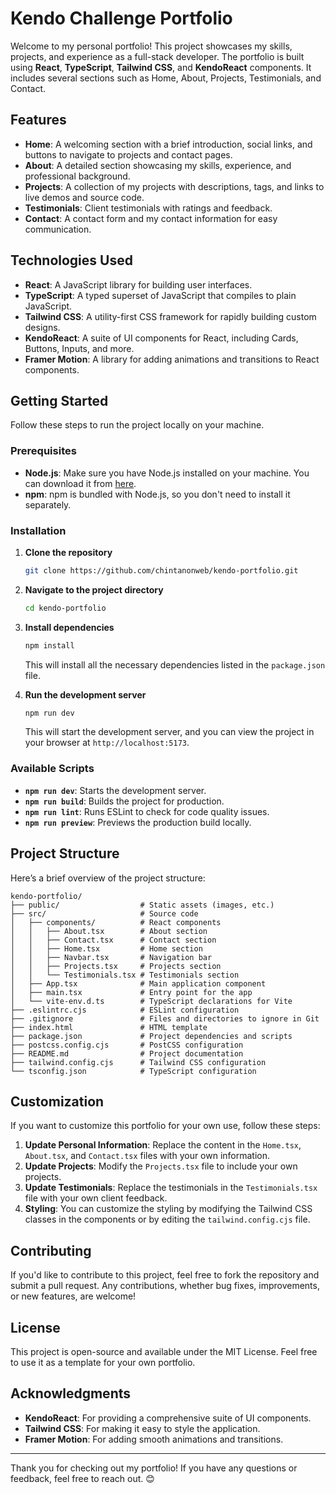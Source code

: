# Kendo Challenge Portfolio

Welcome to my personal portfolio! This project showcases my skills, projects, and experience as a full-stack developer. The portfolio is built using **React**, **TypeScript**, **Tailwind CSS**, and **KendoReact** components. It includes several sections such as Home, About, Projects, Testimonials, and Contact.

## Features

- **Home**: A welcoming section with a brief introduction, social links, and buttons to navigate to projects and contact pages.
- **About**: A detailed section showcasing my skills, experience, and professional background.
- **Projects**: A collection of my projects with descriptions, tags, and links to live demos and source code.
- **Testimonials**: Client testimonials with ratings and feedback.
- **Contact**: A contact form and my contact information for easy communication.

## Technologies Used

- **React**: A JavaScript library for building user interfaces.
- **TypeScript**: A typed superset of JavaScript that compiles to plain JavaScript.
- **Tailwind CSS**: A utility-first CSS framework for rapidly building custom designs.
- **KendoReact**: A suite of UI components for React, including Cards, Buttons, Inputs, and more.
- **Framer Motion**: A library for adding animations and transitions to React components.

## Getting Started

Follow these steps to run the project locally on your machine.

### Prerequisites

- **Node.js**: Make sure you have Node.js installed on your machine. You can download it from [here](https://nodejs.org/).
- **npm**: npm is bundled with Node.js, so you don't need to install it separately.

### Installation

1. **Clone the repository**

   ```bash
   git clone https://github.com/chintanonweb/kendo-portfolio.git
   ```

2. **Navigate to the project directory**

   ```bash
   cd kendo-portfolio
   ```

3. **Install dependencies**

   ```bash
   npm install
   ```

   This will install all the necessary dependencies listed in the `package.json` file.

4. **Run the development server**

   ```bash
   npm run dev
   ```

   This will start the development server, and you can view the project in your browser at `http://localhost:5173`.

### Available Scripts

- **`npm run dev`**: Starts the development server.
- **`npm run build`**: Builds the project for production.
- **`npm run lint`**: Runs ESLint to check for code quality issues.
- **`npm run preview`**: Previews the production build locally.

## Project Structure

Here’s a brief overview of the project structure:

```
kendo-portfolio/
├── public/                  # Static assets (images, etc.)
├── src/                     # Source code
│   ├── components/          # React components
│   │   ├── About.tsx        # About section
│   │   ├── Contact.tsx      # Contact section
│   │   ├── Home.tsx         # Home section
│   │   ├── Navbar.tsx       # Navigation bar
│   │   ├── Projects.tsx     # Projects section
│   │   └── Testimonials.tsx # Testimonials section
│   ├── App.tsx              # Main application component
│   ├── main.tsx             # Entry point for the app
│   └── vite-env.d.ts        # TypeScript declarations for Vite
├── .eslintrc.cjs            # ESLint configuration
├── .gitignore               # Files and directories to ignore in Git
├── index.html               # HTML template
├── package.json             # Project dependencies and scripts
├── postcss.config.cjs       # PostCSS configuration
├── README.md                # Project documentation
├── tailwind.config.cjs      # Tailwind CSS configuration
└── tsconfig.json            # TypeScript configuration
```

## Customization

If you want to customize this portfolio for your own use, follow these steps:

1. **Update Personal Information**: Replace the content in the `Home.tsx`, `About.tsx`, and `Contact.tsx` files with your own information.
2. **Update Projects**: Modify the `Projects.tsx` file to include your own projects.
3. **Update Testimonials**: Replace the testimonials in the `Testimonials.tsx` file with your own client feedback.
4. **Styling**: You can customize the styling by modifying the Tailwind CSS classes in the components or by editing the `tailwind.config.cjs` file.

## Contributing

If you'd like to contribute to this project, feel free to fork the repository and submit a pull request. Any contributions, whether bug fixes, improvements, or new features, are welcome!

## License

This project is open-source and available under the MIT License. Feel free to use it as a template for your own portfolio.

## Acknowledgments

- **KendoReact**: For providing a comprehensive suite of UI components.
- **Tailwind CSS**: For making it easy to style the application.
- **Framer Motion**: For adding smooth animations and transitions.

---

Thank you for checking out my portfolio! If you have any questions or feedback, feel free to reach out. 😊
